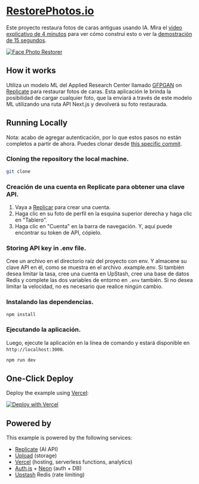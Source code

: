 # [RestorePhotos.io](https://restorephotos.io/)

Este proyecto restaura fotos de caras antiguas usando IA. Mira el [video explicativo de 4 minutos](https://twitter.com/nutlope/status/1614794731396931585) para ver cómo construí esto o ver la [demostración de 15 segundos](https://twitter.com/nutlope/status/1612488923716136962).

[![Face Photo Restorer](./public/screenshot.png)](https://restorephotos.io/)

## How it works

Utiliza un modelo ML del Applied Research Center llamado [GFPGAN](https://github.com/TencentARC/GFPGAN) on [Replicate](https://replicate.com/) para restaurar fotos de caras. Esta aplicación le brinda la posibilidad de cargar cualquier foto, que la enviará a través de este modelo ML utilizando una ruta API Next.js y devolverá su foto restaurada.

## Running Locally

Nota: acabo de agregar autenticación, por lo que estos pasos no están completos a partir de ahora. Puedes clonar desde [this specific commit](https://github.com/Nutlope/restorePhotos/tree/1c5c8ac4f52a08f68a3091d3b21be8a65aef71f2).

### Cloning the repository the local machine.

```bash
git clone
```

### Creación de una cuenta en Replicate para obtener una clave API. 
1. Vaya a [Replicar](https://replicate.com/) para crear una cuenta. 
2. Haga clic en su foto de perfil en la esquina superior derecha y haga clic en "Tablero". 
3. Haga clic en "Cuenta" en la barra de navegación. Y, aquí puede encontrar su token de API, cópielo.
### Storing API key in .env file.

Cree un archivo en el directorio raíz del proyecto con env. Y almacene su clave API en él, como se muestra en el archivo .example.env.
Si también desea limitar la tasa, cree una cuenta en UpStash, cree una base de datos Redis y complete las dos variables de entorno en `.env` también. Si no desea limitar la velocidad, no es necesario que realice ningún cambio.

### Instalando las dependencias.

```bash
npm install
```

### Ejecutando la aplicación. 
Luego, ejecute la aplicación en la línea de comando y estará disponible en `http://localhost:3000`.

```bash
npm run dev
```

## One-Click Deploy

Deploy the example using [Vercel](https://vercel.com?utm_source=github&utm_medium=readme&utm_campaign=vercel-examples):

[![Deploy with Vercel](https://vercel.com/button)](https://vercel.com/new/clone?repository-url=https://github.com/Nutlope/restorePhotos&env=REPLICATE_API_KEY&project-name=face-photo-restorer&repo-name=restore-photos)

## Powered by

This example is powered by the following services:

- [Replicate](https://replicate.com) (AI API)
- [Upload](https://upload.io) (storage)
- [Vercel](https://vercel.com) (hosting, serverless functions, analytics)
- [Auth.js](https://authjs.dev/) + [Neon](https://neon.tech/) (auth + DB)
- [Upstash](https://upstash.com/) Redis (rate limiting)
 